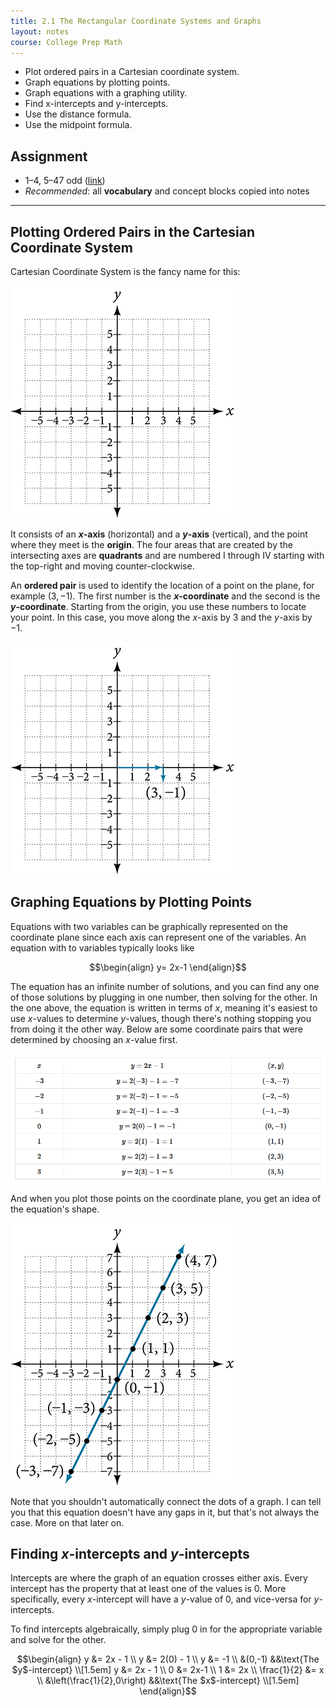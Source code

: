 ```yaml
---
title: 2.1 The Rectangular Coordinate Systems and Graphs
layout: notes
course: College Prep Math
---
```


- Plot ordered pairs in a Cartesian coordinate system.
- Graph equations by plotting points.
- Graph equations with a graphing utility.
- Find x-intercepts and y-intercepts.
- Use the distance formula.
- Use the midpoint formula.

## Assignment

- 1–4, 5–47 odd ([link](https://openstax.org/books/college-algebra-2e/pages/2-1-the-rectangular-coordinate-systems-and-graphs#fs-id1553580))
- *Recommended*: all **vocabulary** and concept blocks copied into notes

---

## Plotting Ordered Pairs in the Cartesian Coordinate System

Cartesian Coordinate System is the fancy name for this:

![Cartesian coordinate system](./img/2-1-ccs.jpg)

It consists of an **$x$-axis** (horizontal) and a **$y$-axis** (vertical), and the point where they meet is the **origin**. The four areas that are created by the intersecting axes are **quadrants** and are numbered I through IV starting with the top-right and moving counter-clockwise.

An **ordered pair** is used to identify the location of a point on the plane, for example $(3,-1)$. The first number is the **$x$-coordinate** and the second is the **$y$-coordinate**. Starting from the origin, you use these numbers to locate your point. In this case, you move along the $x$-axis by $3$ and the $y$-axis by $-1$.

![The point (3,-1) plotted](./img/2-1-plot-point.jpg)

## Graphing Equations by Plotting Points

Equations with two variables can be graphically represented on the coordinate plane since each axis can represent one of the variables. An equation with to variables typically looks like

$$\begin{align}
y= 2x-1
\end{align}$$

The equation has an infinite number of solutions, and you can find any one of those solutions by plugging in one number, then solving for the other. In the one above, the equation is written in terms of $x$, meaning it's easiest to use $x$-values to determine $y$-values, though there's nothing stopping you from doing it the other way. Below are some coordinate pairs that were determined by choosing an $x$-value first.

![Table of values](./img/2-1-table.png)

And when you plot those points on the coordinate plane, you get an idea of the equation's shape.

![2x-1 graphed](./img/2-1-2x-1.jpg)

Note that you shouldn't automatically connect the dots of a graph. I can tell you that this equation doesn't have any gaps in it, but that's not always the case. More on that later on.

## Finding $x$-intercepts and $y$-intercepts

Intercepts are where the graph of an equation crosses either axis. Every intercept has the property that at least one of the values is $0$. More specifically, every $x$-intercept will have a $y$-value of $0$, and vice-versa for $y$-intercepts.

To find intercepts algebraically, simply plug $0$ in for the appropriate variable and solve for the other.

$$\begin{align}
y &= 2x - 1 \\
y &= 2(0) - 1  \\
y &= -1 \\
&(0,-1) &&\text{The $y$-intercept} \\[1.5em]
y &= 2x - 1 \\
0 &= 2x-1 \\
1 &= 2x \\
\frac{1}{2} &= x \\
&\left(\frac{1}{2},0\right) &&\text{The $x$-intercept} \\[1.5em]
\end{align}$$
